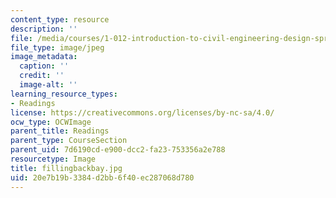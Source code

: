 ```yaml
---
content_type: resource
description: ''
file: /media/courses/1-012-introduction-to-civil-engineering-design-spring-2002/20e7b19b3384d2bb6f40ec287068d780_fillingbackbay.jpg
file_type: image/jpeg
image_metadata:
  caption: ''
  credit: ''
  image-alt: ''
learning_resource_types:
- Readings
license: https://creativecommons.org/licenses/by-nc-sa/4.0/
ocw_type: OCWImage
parent_title: Readings
parent_type: CourseSection
parent_uid: 7d6190cd-e900-dcc2-fa23-753356a2e788
resourcetype: Image
title: fillingbackbay.jpg
uid: 20e7b19b-3384-d2bb-6f40-ec287068d780
---
```

